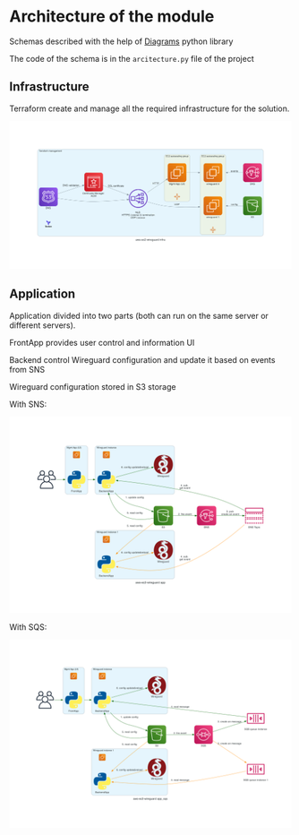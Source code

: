 # Architecture of the module

Schemas described with the help of [Diagrams](https://diagrams.mingrammer.com/) python library

The code of the schema is in the `arcitecture.py` file of the project

## Infrastructure

Terraform create and manage all the required infrastructure for the solution.

[![TF WIREGUARD SERVER](aws-ec2-wireguard_infra.png)](aws-ec2-wireguard_infra.png)

## Application

Application divided into two parts (both can run on the same server or different servers).

FrontApp provides user control and information UI

Backend control Wireguard configuration and update it based on events from SNS

Wireguard configuration stored in S3 storage

With SNS:

[![TF WIREGUARD SERVER](aws-ec2-wireguard_app.png)](aws-ec2-wireguard_app.png)


With SQS:

[![TF WIREGUARD SERVER](aws-ec2-wireguard_app_sqs.png)](aws-ec2-wireguard_app_sqs.png)